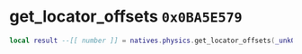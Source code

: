 # get_locator_offsets `0x0BA5E579`

```lua
local result --[[ number ]] = natives.physics.get_locator_offsets(_unk0 --[[ number ]], _unk1 --[[ number ]], _unk2 --[[ number ]], _unk3 --[[ number ]])
```